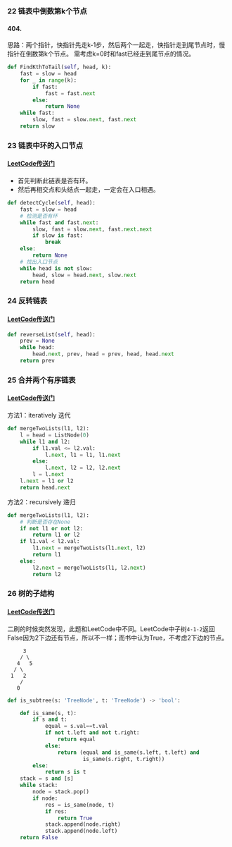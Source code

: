 ### 22 链表中倒数第k个节点

#### 404.

思路：两个指针，快指针先走k-1步，然后两个一起走，快指针走到尾节点时，慢指针在倒数第k个节点。
需考虑k=0时和fast已经走到尾节点的情况。

```python
def FindKthToTail(self, head, k):
    fast = slow = head
    for _ in range(k):
        if fast:
            fast = fast.next
        else:
            return None
    while fast:
        slow, fast = slow.next, fast.next
    return slow
```

### 23 链表中环的入口节点
#### [LeetCode传送门](https://leetcode.com/problems/linked-list-cycle-ii/description/)

* 首先判断此链表是否有环。
* 然后再相交点和头结点一起走，一定会在入口相遇。


```python
def detectCycle(self, head):        
    fast = slow = head
    # 检测是否有环
    while fast and fast.next:
        slow, fast = slow.next, fast.next.next
        if slow is fast:
            break
    else:
        return None
    # 找出入口节点
    while head is not slow:
        head, slow = head.next, slow.next
    return head
```

### 24 反转链表

#### [LeetCode传送门](https://leetcode.com/problems/reverse-linked-list/description/)

```python
def reverseList(self, head):
    prev = None
    while head:
        head.next, prev, head = prev, head, head.next
    return prev
```

### 25 合并两个有序链表

#### [LeetCode传送门](https://leetcode.com/problems/merge-two-sorted-lists/description/)

方法1：iteratively 迭代

```python
def mergeTwoLists(l1, l2):
    l = head = ListNode(0)
    while l1 and l2:
        if l1.val <= l2.val:
            l.next, l1 = l1, l1.next
        else:
            l.next, l2 = l2, l2.next
        l = l.next
    l.next = l1 or l2
    return head.next
```

方法2：recursively 递归

```python
def mergeTwoLists(l1, l2):
    # 判断是否存在None
    if not l1 or not l2:
        return l1 or l2
    if l1.val < l2.val:
        l1.next = mergeTwoLists(l1.next, l2)
        return l1
    else:
        l2.next = mergeTwoLists(l1, l2.next)
        return l2
```

### 26 树的子结构

#### [LeetCode传送门](https://leetcode.com/problems/subtree-of-another-tree/description/)

二刷的时候突然发现，此题和LeetCode中不同。LeetCode中子树`4-1-2`返回False因为2下边还有节点，所以不一样；而书中认为True，不考虑2下边的节点。

```
     3
    / \
   4   5
  / \
 1   2
    /
   0
```

```python
def is_subtree(s: 'TreeNode', t: 'TreeNode') -> 'bool':

    def is_same(s, t):
        if s and t:
            equal = s.val==t.val
            if not t.left and not t.right:
                return equal
            else:
                return (equal and is_same(s.left, t.left) and
                        is_same(s.right, t.right))
        else:
            return s is t
    stack = s and [s]
    while stack:
        node = stack.pop()
        if node:
            res = is_same(node, t)
            if res:
                return True
            stack.append(node.right)
            stack.append(node.left)
    return False
```